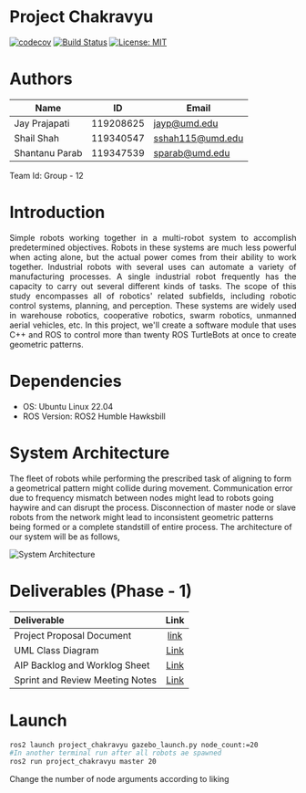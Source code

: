 # Project Chakravyu

[![codecov](https://codecov.io/gh/jayprajapati009/my-ros2-project_chakravyu-exp/branch/main/graph/badge.svg?token=KRAHD3BZP7)](https://codecov.io/gh/jayprajapati009/project_chakravyu)
[![Build Status](https://github.com/jayprajapati009/project_chakravyu/actions/workflows/build_and_coveralls.yml/badge.svg)](https://github.com/ayprajapati009/project_chakravyu/actions/workflows/build_and_coveralls.yml)
[![License: MIT](https://img.shields.io/badge/License-MIT-blue.svg)](https://opensource.org/licenses/MIT)

# Authors

|Name|ID|Email|
|---|---|---|
|Jay Prajapati|119208625|jayp@umd.edu|
|Shail Shah|119340547|sshah115@umd.edu|
|Shantanu Parab|119347539|sparab@umd.edu|

Team Id: Group - 12

# Introduction

<div style="text-align: justify">
Simple robots working together in a multi-robot system to accomplish predetermined objectives. Robots in these systems are much less powerful when acting alone, but the actual power comes from their ability to work together. Industrial robots with several uses can automate a variety of manufacturing processes. A single industrial robot frequently has the capacity to carry out several different kinds of tasks. The scope of this study encompasses all of robotics' related subfields, including robotic control systems, planning, and perception. These systems are widely used in warehouse robotics, cooperative robotics, swarm robotics, unmanned aerial vehicles, etc. In this project, we'll create a software module that uses C++ and ROS to control more than twenty ROS TurtleBots at once to create geometric patterns.
</div>

# Dependencies

- OS: Ubuntu Linux 22.04
- ROS Version: ROS2 Humble Hawksbill

# System Architecture

The fleet of robots while performing the prescribed task of aligning to form a geometrical pattern might collide during movement. Communication error due to frequency mismatch between nodes might lead to robots going haywire and can disrupt the process. Disconnection of master node or slave robots from the network might lead to inconsistent geometric patterns being formed or a complete standstill of entire process. The architecture of our system will be as follows,


![System Architecture](https://github.com/jayprajapati009/project_chakravyu/blob/iteration_1/documents/proposed_system_architecture.png)

# Deliverables (Phase - 1)

|Deliverable|Link|
|:---|:---:|
|Project Proposal Document|[link](https://github.com/jayprajapati009/project_chakravyu/blob/iteration_1/documents/Project_Chakravyu_Proposal.pdf)|
|UML Class Diagram|[Link](https://github.com/jayprajapati009/project_chakravyu/blob/iteration_1/UML/initial/class_diagram.png)|
|AIP Backlog and Worklog Sheet|[Link](https://docs.google.com/spreadsheets/d/1fCrZ5zCcu7wbSNEzoXJNjJSVYKHJ8yOg8b6y1aFy0Is/edit?usp=sharing)|
|Sprint and Review Meeting Notes|[Link](https://docs.google.com/document/d/1zADA51S8-DCuGPjZB7dvrBzD6DiS--uvvF-nh4I-Mvw/edit?usp=sharing)|

# Launch
```bash
ros2 launch project_chakravyu gazebo_launch.py node_count:=20
#In another terminal run after all robots ae spawned
ros2 run project_chakravyu master 20
```
Change the number of node arguments according to liking




